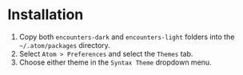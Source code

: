 # Installation
1. Copy both `encounters-dark` and `encounters-light` folders into the `~/.atom/packages` directory.
2. Select `Atom > Preferences` and select the `Themes` tab.
3. Choose either theme in the `Syntax Theme` dropdown menu.
